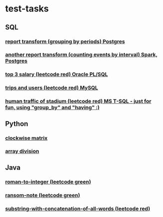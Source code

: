 # test-tasks

## SQL

### [report transform (grouping by periods) Postgres](https://github.com/antovk/test-tasks/tree/main/report-transform)

### [another report transform (counting events by interval) Spark, Postgres](https://github.com/antovk/test-tasks/tree/main/meetings-report)

### [top 3 salary (leetcode red) Oracle PL/SQL](https://github.com/antovk/test-tasks/tree/main/top-3-salary)

### [trips and users (leetcode red) MySQL](https://github.com/antovk/test-tasks/tree/main/trips-and-users)

### [human traffic of stadium (leetcode red) MS T-SQL - just for fun, using "group_by" and "having" :)](https://github.com/antovk/test-tasks/tree/main/human-traffic-of-stadium)

## Python

### [clockwise matrix](https://github.com/antovk/test-tasks/tree/main/clockwise-matrix)

### [array division](https://github.com/antovk/test-tasks/tree/main/array-division)

## Java

### [roman-to-integer (leetcode green)](https://github.com/antovk/test-tasks/tree/main/roman-to-integer)

### [ransom-note (leetcode green)](https://github.com/antovk/test-tasks/tree/main/ransom-note)

### [substring-with-concatenation-of-all-words (leetcode red)](https://github.com/antovk/test-tasks/tree/main/substring-with-concatenation-of-all-words)
